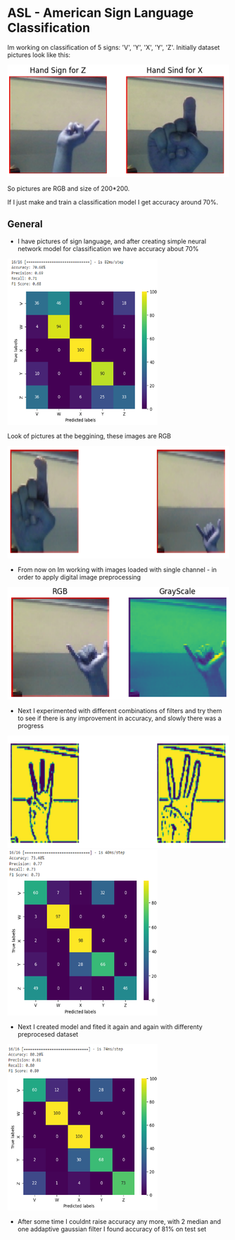 # ASL - American Sign Language Classification

Im working on classification of 5 signs: 'V', 'Y', 'X', 'Y', 'Z'. Initially dataset pictures look like this:

<img src="Pictures/signs1.PNG" alt="Alt Text" width="512" height="256">

So pictures are RGB and size of 200*200.

If I just make and train a classification model I get accuracy around 70%.




## General
 - I have pictures of sign language, and after creating simple neural network model for classification we have accuracy about 70%

<img src="Pictures/no_filter.PNG" alt="Alt Text" width="342" height="378">

Look of pictures at the beggining, these images are RGB

<img src="Pictures/start1.PNG" alt="Alt Text" width="612" height="256">

- From now on Im working with images loaded with single channel - in order to apply digital image preprocessing

<img src="Pictures/start2.PNG" alt="Alt Text" width="512" height="256">

- Next I experimented with different combinations of filters and try them to see if there is any improvement in accuracy, and slowly there was a progress
  
<img src="Pictures/post_adaptive.PNG" alt="Alt Text" width="582" height="256">

<img src="Pictures/adaptive_results.PNG" alt="Alt Text" width="342" height="378">

- Next I created model and fited it again and again with differenty preprocesed dataset

<img src="Pictures/combination.PNG" alt="Alt Text" width="342" height="378">

- After some time I couldnt raise accuracy any more, with 2 median and one addaptive gaussian filter I found accuracy of 81% on test set




